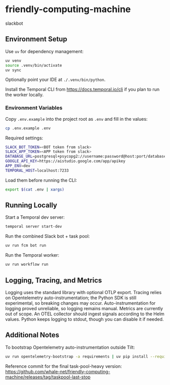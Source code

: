 # friendly-computing-machine
slackbot

## Environment Setup
Use `uv` for dependency management:
```bash
uv venv
source .venv/bin/activate
uv sync
```
Optionally point your IDE at `./.venv/bin/python`.

Install the Temporal CLI from https://docs.temporal.io/cli if you plan to run the worker locally.

### Environment Variables
Copy `.env.example` into the project root as `.env` and fill in the values:
```bash
cp .env.example .env
```
Required settings:
```bash
SLACK_BOT_TOKEN=<BOT token from slack>
SLACK_APP_TOKEN=<APP token from slack>
DATABASE_URL=postgresql+psycopg2://username:password@host:port/database
GOOGLE_API_KEY=https://aistudio.google.com/app/apikey
APP_ENV=dev
TEMPORAL_HOST=localhost:7233
```
Load them before running the CLI:
```bash
export $(cat .env | xargs)
```

## Running Locally
Start a Temporal dev server:
```bash
temporal server start-dev
```

Run the combined Slack bot + task pool:
```bash
uv run fcm bot run
```

Run the Temporal worker:
```bash
uv run workflow run
```

## Logging, Tracing, and Metrics
Logging uses the standard library with optional OTLP export. Tracing relies on Opentelemetry auto-instrumentation; the Python SDK is still experimental, so breaking changes may occur. Auto-instrumentation for logging proved unreliable, so logging remains manual. Metrics are currently out of scope. An OTEL collector should ingest signals according to the Helm values. Python keeps logging to stdout, though you can disable it if needed.

## Additional Notes
To bootstrap Opentelemetry auto-instrumentation outside Tilt:
```bash
uv run opentelemetry-bootstrap -a requirements | uv pip install --requirement -
```

Reference commit for the final task-pool-heavy version: https://github.com/whale-net/friendly-computing-machine/releases/tag/taskpool-last-stop